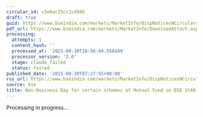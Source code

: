 ```yaml
---
circular_id: c5e6ac25cc1cd50b
draft: true
guid: https://www.bseindia.com/markets/MarketInfo/DispNoticesNCirculars.aspx?Noticeid={05E44880-3A41-49CC-9499-42F90312BBC9}&noticeno=20250930-7&dt=09/30/2025&icount=7&totcount=114&flag=0
pdf_url: https://www.bseindia.com/markets/MarketInfo/DownloadAttach.aspx?id=20250930-7&attachedId=a755bf23-5a00-4b02-a624-e36498d2083c
processing:
  attempts: 1
  content_hash: ''
  processed_at: '2025-09-30T18:56:04.558449'
  processor_version: '2.0'
  stage: claude_failed
  status: failed
published_date: '2025-09-30T07:27:55+00:00'
rss_url: https://www.bseindia.com/markets/MarketInfo/DispNoticesNCirculars.aspx?Noticeid={05E44880-3A41-49CC-9499-42F90312BBC9}&noticeno=20250930-7&dt=09/30/2025&icount=7&totcount=114&flag=0
source: bse
title: Non-Business Day for certain schemes of Mutual Fund on BSE StAR MF Platform
---
```


Processing in progress...